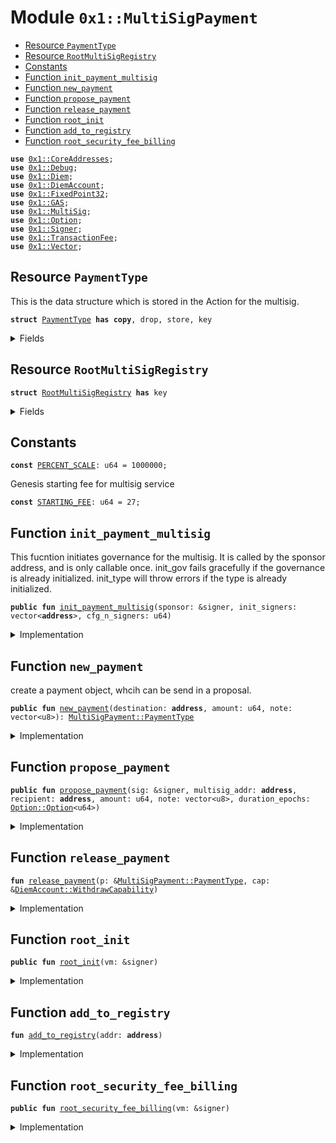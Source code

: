 
<a name="0x1_MultiSigPayment"></a>

# Module `0x1::MultiSigPayment`



-  [Resource `PaymentType`](#0x1_MultiSigPayment_PaymentType)
-  [Resource `RootMultiSigRegistry`](#0x1_MultiSigPayment_RootMultiSigRegistry)
-  [Constants](#@Constants_0)
-  [Function `init_payment_multisig`](#0x1_MultiSigPayment_init_payment_multisig)
-  [Function `new_payment`](#0x1_MultiSigPayment_new_payment)
-  [Function `propose_payment`](#0x1_MultiSigPayment_propose_payment)
-  [Function `release_payment`](#0x1_MultiSigPayment_release_payment)
-  [Function `root_init`](#0x1_MultiSigPayment_root_init)
-  [Function `add_to_registry`](#0x1_MultiSigPayment_add_to_registry)
-  [Function `root_security_fee_billing`](#0x1_MultiSigPayment_root_security_fee_billing)


<pre><code><b>use</b> <a href="CoreAddresses.md#0x1_CoreAddresses">0x1::CoreAddresses</a>;
<b>use</b> <a href="Debug.md#0x1_Debug">0x1::Debug</a>;
<b>use</b> <a href="Diem.md#0x1_Diem">0x1::Diem</a>;
<b>use</b> <a href="DiemAccount.md#0x1_DiemAccount">0x1::DiemAccount</a>;
<b>use</b> <a href="../../../../../../../DPN/releases/artifacts/current/build/MoveStdlib/docs/FixedPoint32.md#0x1_FixedPoint32">0x1::FixedPoint32</a>;
<b>use</b> <a href="GAS.md#0x1_GAS">0x1::GAS</a>;
<b>use</b> <a href="MultiSig.md#0x1_MultiSig">0x1::MultiSig</a>;
<b>use</b> <a href="../../../../../../../DPN/releases/artifacts/current/build/MoveStdlib/docs/Option.md#0x1_Option">0x1::Option</a>;
<b>use</b> <a href="../../../../../../../DPN/releases/artifacts/current/build/MoveStdlib/docs/Signer.md#0x1_Signer">0x1::Signer</a>;
<b>use</b> <a href="TransactionFee.md#0x1_TransactionFee">0x1::TransactionFee</a>;
<b>use</b> <a href="../../../../../../../DPN/releases/artifacts/current/build/MoveStdlib/docs/Vector.md#0x1_Vector">0x1::Vector</a>;
</code></pre>



<a name="0x1_MultiSigPayment_PaymentType"></a>

## Resource `PaymentType`

This is the data structure which is stored in the Action for the multisig.


<pre><code><b>struct</b> <a href="MultiSigPayment.md#0x1_MultiSigPayment_PaymentType">PaymentType</a> <b>has</b> <b>copy</b>, drop, store, key
</code></pre>



<details>
<summary>Fields</summary>


<dl>
<dt>
<code>destination: <b>address</b></code>
</dt>
<dd>

</dd>
<dt>
<code>amount: u64</code>
</dt>
<dd>

</dd>
<dt>
<code>note: vector&lt;u8&gt;</code>
</dt>
<dd>

</dd>
</dl>


</details>

<a name="0x1_MultiSigPayment_RootMultiSigRegistry"></a>

## Resource `RootMultiSigRegistry`



<pre><code><b>struct</b> <a href="MultiSigPayment.md#0x1_MultiSigPayment_RootMultiSigRegistry">RootMultiSigRegistry</a> <b>has</b> key
</code></pre>



<details>
<summary>Fields</summary>


<dl>
<dt>
<code>list: vector&lt;<b>address</b>&gt;</code>
</dt>
<dd>

</dd>
<dt>
<code>fee: u64</code>
</dt>
<dd>

</dd>
</dl>


</details>

<a name="@Constants_0"></a>

## Constants


<a name="0x1_MultiSigPayment_PERCENT_SCALE"></a>



<pre><code><b>const</b> <a href="MultiSigPayment.md#0x1_MultiSigPayment_PERCENT_SCALE">PERCENT_SCALE</a>: u64 = 1000000;
</code></pre>



<a name="0x1_MultiSigPayment_STARTING_FEE"></a>

Genesis starting fee for multisig service


<pre><code><b>const</b> <a href="MultiSigPayment.md#0x1_MultiSigPayment_STARTING_FEE">STARTING_FEE</a>: u64 = 27;
</code></pre>



<a name="0x1_MultiSigPayment_init_payment_multisig"></a>

## Function `init_payment_multisig`

This fucntion initiates governance for the multisig. It is called by the sponsor address, and is only callable once.
init_gov fails gracefully if the governance is already initialized.
init_type will throw errors if the type is already initialized.


<pre><code><b>public</b> <b>fun</b> <a href="MultiSigPayment.md#0x1_MultiSigPayment_init_payment_multisig">init_payment_multisig</a>(sponsor: &signer, init_signers: vector&lt;<b>address</b>&gt;, cfg_n_signers: u64)
</code></pre>



<details>
<summary>Implementation</summary>


<pre><code><b>public</b> <b>fun</b> <a href="MultiSigPayment.md#0x1_MultiSigPayment_init_payment_multisig">init_payment_multisig</a>(sponsor: &signer, init_signers: vector&lt;<b>address</b>&gt;, cfg_n_signers: u64) <b>acquires</b> <a href="MultiSigPayment.md#0x1_MultiSigPayment_RootMultiSigRegistry">RootMultiSigRegistry</a> {
  <a href="MultiSig.md#0x1_MultiSig_init_gov">MultiSig::init_gov</a>(sponsor, cfg_n_signers, &init_signers);
  <a href="MultiSig.md#0x1_MultiSig_init_type">MultiSig::init_type</a>&lt;<a href="MultiSigPayment.md#0x1_MultiSigPayment_PaymentType">PaymentType</a>&gt;(sponsor, <b>true</b>);
  <a href="MultiSigPayment.md#0x1_MultiSigPayment_add_to_registry">add_to_registry</a>(<a href="../../../../../../../DPN/releases/artifacts/current/build/MoveStdlib/docs/Signer.md#0x1_Signer_address_of">Signer::address_of</a>(sponsor));
}
</code></pre>



</details>

<a name="0x1_MultiSigPayment_new_payment"></a>

## Function `new_payment`

create a payment object, whcih can be send in a proposal.


<pre><code><b>public</b> <b>fun</b> <a href="MultiSigPayment.md#0x1_MultiSigPayment_new_payment">new_payment</a>(destination: <b>address</b>, amount: u64, note: vector&lt;u8&gt;): <a href="MultiSigPayment.md#0x1_MultiSigPayment_PaymentType">MultiSigPayment::PaymentType</a>
</code></pre>



<details>
<summary>Implementation</summary>


<pre><code><b>public</b> <b>fun</b> <a href="MultiSigPayment.md#0x1_MultiSigPayment_new_payment">new_payment</a>(destination: <b>address</b>, amount: u64, note: vector&lt;u8&gt;): <a href="MultiSigPayment.md#0x1_MultiSigPayment_PaymentType">PaymentType</a> {
  <a href="MultiSigPayment.md#0x1_MultiSigPayment_PaymentType">PaymentType</a> {
    destination,
    amount,
    note,
  }
}
</code></pre>



</details>

<a name="0x1_MultiSigPayment_propose_payment"></a>

## Function `propose_payment`



<pre><code><b>public</b> <b>fun</b> <a href="MultiSigPayment.md#0x1_MultiSigPayment_propose_payment">propose_payment</a>(sig: &signer, multisig_addr: <b>address</b>, recipient: <b>address</b>, amount: u64, note: vector&lt;u8&gt;, duration_epochs: <a href="../../../../../../../DPN/releases/artifacts/current/build/MoveStdlib/docs/Option.md#0x1_Option_Option">Option::Option</a>&lt;u64&gt;)
</code></pre>



<details>
<summary>Implementation</summary>


<pre><code><b>public</b> <b>fun</b> <a href="MultiSigPayment.md#0x1_MultiSigPayment_propose_payment">propose_payment</a>(sig: &signer, multisig_addr: <b>address</b>, recipient: <b>address</b>, amount: u64, note: vector&lt;u8&gt;, duration_epochs: <a href="../../../../../../../DPN/releases/artifacts/current/build/MoveStdlib/docs/Option.md#0x1_Option">Option</a>&lt;u64&gt;) {
  <b>let</b> p = <a href="MultiSigPayment.md#0x1_MultiSigPayment_new_payment">new_payment</a>(recipient, amount, *&note);

  <b>let</b> (approved, cap) = <a href="MultiSig.md#0x1_MultiSig_propose">MultiSig::propose</a>&lt;<a href="MultiSigPayment.md#0x1_MultiSigPayment_PaymentType">PaymentType</a>&gt;(sig, multisig_addr, <b>copy</b> p, duration_epochs);

  <b>if</b> (<a href="../../../../../../../DPN/releases/artifacts/current/build/MoveStdlib/docs/Option.md#0x1_Option_is_some">Option::is_some</a>(&cap)) {
    <b>let</b> c = <a href="../../../../../../../DPN/releases/artifacts/current/build/MoveStdlib/docs/Option.md#0x1_Option_extract">Option::extract</a>(&<b>mut</b> cap);

    <b>if</b> (approved) {
      <a href="MultiSigPayment.md#0x1_MultiSigPayment_release_payment">release_payment</a>(&p, &c);
    };

    <a href="../../../../../../../DPN/releases/artifacts/current/build/MoveStdlib/docs/Option.md#0x1_Option_fill">Option::fill</a>(&<b>mut</b> cap, c);
  };

  <a href="MultiSig.md#0x1_MultiSig_maybe_restore_withdraw_cap">MultiSig::maybe_restore_withdraw_cap</a>(multisig_addr, cap)
}
</code></pre>



</details>

<a name="0x1_MultiSigPayment_release_payment"></a>

## Function `release_payment`



<pre><code><b>fun</b> <a href="MultiSigPayment.md#0x1_MultiSigPayment_release_payment">release_payment</a>(p: &<a href="MultiSigPayment.md#0x1_MultiSigPayment_PaymentType">MultiSigPayment::PaymentType</a>, cap: &<a href="DiemAccount.md#0x1_DiemAccount_WithdrawCapability">DiemAccount::WithdrawCapability</a>)
</code></pre>



<details>
<summary>Implementation</summary>


<pre><code><b>fun</b> <a href="MultiSigPayment.md#0x1_MultiSigPayment_release_payment">release_payment</a>(p: &<a href="MultiSigPayment.md#0x1_MultiSigPayment_PaymentType">PaymentType</a>, cap: &WithdrawCapability) {
  print(&90001);
  <a href="DiemAccount.md#0x1_DiemAccount_pay_from">DiemAccount::pay_from</a>&lt;<a href="GAS.md#0x1_GAS">GAS</a>&gt;(
    cap,
    p.destination,
    p.amount,
    *&p.note,
    b""
  );
}
</code></pre>



</details>

<a name="0x1_MultiSigPayment_root_init"></a>

## Function `root_init`



<pre><code><b>public</b> <b>fun</b> <a href="MultiSigPayment.md#0x1_MultiSigPayment_root_init">root_init</a>(vm: &signer)
</code></pre>



<details>
<summary>Implementation</summary>


<pre><code><b>public</b> <b>fun</b> <a href="MultiSigPayment.md#0x1_MultiSigPayment_root_init">root_init</a>(vm: &signer) {
 <a href="CoreAddresses.md#0x1_CoreAddresses_assert_vm">CoreAddresses::assert_vm</a>(vm);
 <b>if</b> (!<b>exists</b>&lt;<a href="MultiSigPayment.md#0x1_MultiSigPayment_RootMultiSigRegistry">RootMultiSigRegistry</a>&gt;(@VMReserved)) {
   <b>move_to</b>&lt;<a href="MultiSigPayment.md#0x1_MultiSigPayment_RootMultiSigRegistry">RootMultiSigRegistry</a>&gt;(vm, <a href="MultiSigPayment.md#0x1_MultiSigPayment_RootMultiSigRegistry">RootMultiSigRegistry</a> {
     list: <a href="../../../../../../../DPN/releases/artifacts/current/build/MoveStdlib/docs/Vector.md#0x1_Vector_empty">Vector::empty</a>(),
     fee: <a href="MultiSigPayment.md#0x1_MultiSigPayment_STARTING_FEE">STARTING_FEE</a>,
   });
 };
}
</code></pre>



</details>

<a name="0x1_MultiSigPayment_add_to_registry"></a>

## Function `add_to_registry`



<pre><code><b>fun</b> <a href="MultiSigPayment.md#0x1_MultiSigPayment_add_to_registry">add_to_registry</a>(addr: <b>address</b>)
</code></pre>



<details>
<summary>Implementation</summary>


<pre><code><b>fun</b> <a href="MultiSigPayment.md#0x1_MultiSigPayment_add_to_registry">add_to_registry</a>(addr: <b>address</b>) <b>acquires</b> <a href="MultiSigPayment.md#0x1_MultiSigPayment_RootMultiSigRegistry">RootMultiSigRegistry</a> {
  <b>let</b> reg = <b>borrow_global_mut</b>&lt;<a href="MultiSigPayment.md#0x1_MultiSigPayment_RootMultiSigRegistry">RootMultiSigRegistry</a>&gt;(@VMReserved);
  <b>if</b> (!<a href="../../../../../../../DPN/releases/artifacts/current/build/MoveStdlib/docs/Vector.md#0x1_Vector_contains">Vector::contains</a>(&reg.list, &addr)) {
    <a href="../../../../../../../DPN/releases/artifacts/current/build/MoveStdlib/docs/Vector.md#0x1_Vector_push_back">Vector::push_back</a>(&<b>mut</b> reg.list, addr);
  };
}
</code></pre>



</details>

<a name="0x1_MultiSigPayment_root_security_fee_billing"></a>

## Function `root_security_fee_billing`



<pre><code><b>public</b> <b>fun</b> <a href="MultiSigPayment.md#0x1_MultiSigPayment_root_security_fee_billing">root_security_fee_billing</a>(vm: &signer)
</code></pre>



<details>
<summary>Implementation</summary>


<pre><code><b>public</b> <b>fun</b> <a href="MultiSigPayment.md#0x1_MultiSigPayment_root_security_fee_billing">root_security_fee_billing</a>(vm: &signer) <b>acquires</b> <a href="MultiSigPayment.md#0x1_MultiSigPayment_RootMultiSigRegistry">RootMultiSigRegistry</a> {
  <a href="CoreAddresses.md#0x1_CoreAddresses_assert_vm">CoreAddresses::assert_vm</a>(vm);
  <b>let</b> reg = <b>borrow_global</b>&lt;<a href="MultiSigPayment.md#0x1_MultiSigPayment_RootMultiSigRegistry">RootMultiSigRegistry</a>&gt;(@VMReserved);
  <b>let</b> i = 0;
  <b>while</b> (i &lt; <a href="../../../../../../../DPN/releases/artifacts/current/build/MoveStdlib/docs/Vector.md#0x1_Vector_length">Vector::length</a>(&reg.list)) {
    print(&7777777790001);
    <b>let</b> multi_sig_addr = <a href="../../../../../../../DPN/releases/artifacts/current/build/MoveStdlib/docs/Vector.md#0x1_Vector_borrow">Vector::borrow</a>(&reg.list, i);

    <b>let</b> pct = <a href="../../../../../../../DPN/releases/artifacts/current/build/MoveStdlib/docs/FixedPoint32.md#0x1_FixedPoint32_create_from_rational">FixedPoint32::create_from_rational</a>(reg.fee, <a href="MultiSigPayment.md#0x1_MultiSigPayment_PERCENT_SCALE">PERCENT_SCALE</a>);
    print(&pct);
    <b>let</b> fee = <a href="../../../../../../../DPN/releases/artifacts/current/build/MoveStdlib/docs/FixedPoint32.md#0x1_FixedPoint32_multiply_u64">FixedPoint32::multiply_u64</a>(<a href="DiemAccount.md#0x1_DiemAccount_balance">DiemAccount::balance</a>&lt;<a href="GAS.md#0x1_GAS">GAS</a>&gt;(*multi_sig_addr), pct);
    print(&fee);
    <b>let</b> c = <a href="DiemAccount.md#0x1_DiemAccount_vm_withdraw">DiemAccount::vm_withdraw</a>&lt;<a href="GAS.md#0x1_GAS">GAS</a>&gt;(vm, *multi_sig_addr, fee);
    <a href="TransactionFee.md#0x1_TransactionFee_pay_fee">TransactionFee::pay_fee</a>(c);
    i = i + 1;
  };

}
</code></pre>



</details>
